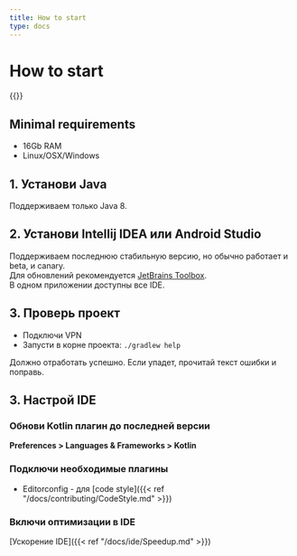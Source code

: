 ```yaml
---
title: How to start
type: docs
---
```


# How to start

{{<avito page>}}

## Minimal requirements

- 16Gb RAM
- Linux/OSX/Windows

## 1. Установи Java

Поддерживаем только Java 8.

## 2. Установи Intellij IDEA или Android Studio

Поддерживаем последнюю стабильную версию, но обычно работает и beta, и canary.\
Для обновлений рекомендуется [JetBrains Toolbox](https://www.jetbrains.com/toolbox/).\
В одном приложении доступны все IDE.

## 3. Проверь проект

- Подключи VPN
- Запусти в корне проекта: `./gradlew help`     

Должно отработать успешно. Если упадет, прочитай текст ошибки и поправь.

## 3. Настрой IDE

### Обнови Kotlin плагин до последней версии

**Preferences > Languages & Frameworks > Kotlin**

### Подключи необходимые плагины

- Editorconfig - для [code style]({{< ref "/docs/contributing/CodeStyle.md" >}})

### Включи оптимизации в IDE

[Ускорение IDE]({{< ref "/docs/ide/Speedup.md" >}})
